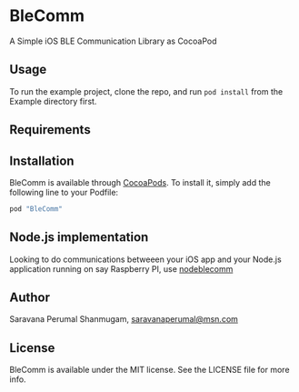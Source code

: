 # BleComm
A Simple iOS BLE Communication Library as CocoaPod

## Usage

To run the example project, clone the repo, and run `pod install` from the Example directory first.

## Requirements

## Installation

BleComm is available through [CocoaPods](http://cocoapods.org). To install it, simply add the following line to your Podfile:

```ruby
pod "BleComm"
```
## Node.js implementation
Looking to do communications betweeen your iOS app and your Node.js application running on say Raspberry PI, use [nodeblecomm](https://github.com/perusworld/nodeblecomm)

## Author

Saravana Perumal Shanmugam, saravanaperumal@msn.com

## License

BleComm is available under the MIT license. See the LICENSE file for more info.
